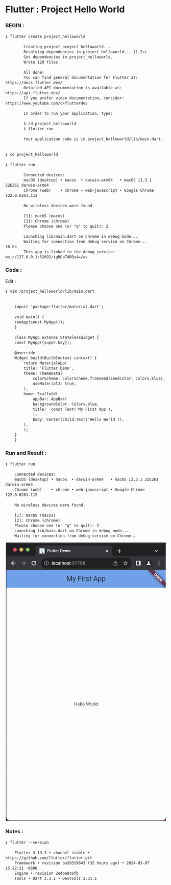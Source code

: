 # Flutter : Project Hello World


### BEGIN :

    ❯ flutter create project_helloworld

            Creating project project_helloworld...
            Resolving dependencies in project_helloworld... (1.2s)
            Got dependencies in project_helloworld.
            Wrote 129 files.

            All done!
            You can find general documentation for Flutter at: https://docs.flutter.dev/
            Detailed API documentation is available at: https://api.flutter.dev/
            If you prefer video documentation, consider: https://www.youtube.com/c/flutterdev

            In order to run your application, type:

            $ cd project_helloworld
            $ flutter run

            Your application code is in project_helloworld/lib/main.dart.


    ❯ cd project_helloworld

    ❯ flutter run

            Connected devices:
            macOS (desktop) • macos  • darwin-arm64   • macOS 13.3.1 22E261 darwin-arm64
            Chrome (web)    • chrome • web-javascript • Google Chrome 122.0.6261.112

            No wireless devices were found.

            [1]: macOS (macos)
            [2]: Chrome (chrome)
            Please choose one (or "q" to quit): 2

            Launching lib/main.dart on Chrome in debug mode...
            Waiting for connection from debug service on Chrome...             10.0s
            This app is linked to the debug service: ws://127.0.0.1:52692/igROaT4B9s4=/ws


### Code :

Edit :

    ❯ vim /project_helloworld/lib/main.dart


        import 'package:flutter/material.dart';

        void main() {
        runApp(const MyApp());
        }

        class MyApp extends StatelessWidget {
        const MyApp({super.key});

        @override
        Widget build(BuildContext context) {
            return MaterialApp(
            title: 'Flutter Demo',
            theme: ThemeData(
                colorScheme: ColorScheme.fromSeed(seedColor: Colors.blue),
                useMaterial3: true,
            ),
            home: Scaffold(
                appBar: AppBar(
                backgroundColor: Colors.blue,
                title:  const Text('My First App'),
                ),
                body: Center(child:Text('Hello World')),
            ),
            );
        }
        }

### Run and Result : 


    ❯ flutter run

        Connected devices:
        macOS (desktop) • macos  • darwin-arm64   • macOS 13.3.1 22E261 darwin-arm64
        Chrome (web)    • chrome • web-javascript • Google Chrome 122.0.6261.112

        No wireless devices were found.

        [1]: macOS (macos)
        [2]: Chrome (chrome)
        Please choose one (or "q" to quit): 2
        Launching lib/main.dart on Chrome in debug mode...
        Waiting for connection from debug service on Chrome..


<p align="center">
    <img src="./ss_project_helloworld.png" alt="ss_project_helloworld" style="display: block; margin: 0 auto;">
</p>





### Notes :

    ❯ flutter --version

        Flutter 3.19.3 • channel stable • https://github.com/flutter/flutter.git
        Framework • revision ba39319843 (32 hours ago) • 2024-03-07 15:22:21 -0600
        Engine • revision 2e4ba9c6fb
        Tools • Dart 3.3.1 • DevTools 2.31.1
